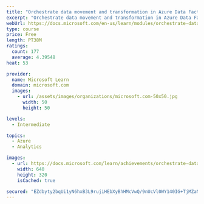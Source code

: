 ```yaml
---
title: "Orchestrate data movement and transformation in Azure Data Factory or Azure Synapse Pipeline"
excerpt: "Orchestrate data movement and transformation in Azure Data Factory or Azure Synapse Pipeline"
webUrl: https://docs.microsoft.com/en-us/learn/modules/orchestrate-data-movement-transformation-azure-data-factory/
type: course
price: Free
length: PT38M
ratings:
  count: 177
  average: 4.39548
heat: 53

provider:
  name: Microsoft Learn
  domain: microsoft.com
  images:
    - url: /assets/images/organizations/microsoft.com-50x50.jpg
      width: 50
      height: 50

levels:
  - Intermediate

topics:
  - Azure
  - Analytics

images:
  - url: https://docs.microsoft.com/learn/achievements/orchestrate-data-movement-transformation-azure-data-factory-social.png
    width: 640
    height: 320
    isCached: true

secured: "EZdbyty2bqUi1yN6hxB3L9rujiHEbXyBhHMcVwQ/9nUcVl0WY140IG+TjMZaNm4ojIjG6PuBV+6UKcXBQ8bzsTlXb6aa5QEAjQnuwsFa6wkswAhCvEaJLYAVxQzgUR0J3jQAMtaMln8hrmvBiebxmC5n74t7wTeHuK0ezE9W0xVEsRuvClJIUvkwQrUpd/WmlFjhpoIZjqUYpRz6XsiWLfib1SsORT3oECn43jmgLzsDu7rpMuHodg3nWqKnJe7+HEfrbIJQ72TM1Wy8t1+wh4zJnzSQyb3J828BRfj/s85RSii5rP2o+H8h3fJOe7bp+EbiJ7wASebe96mCoPdFoQT2u97KqddCF3qWLsN/bPe3XYyvGcdIWUoz5eHqh/FS6lEIWQr9Vffs7n1eskHtF3dti4y9VOfvIWuRyDHddV4=;atZeVuhgDDNdImwsQchbRA=="
---
```


